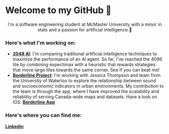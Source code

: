 <H1> Welcome to my GitHub 👋</H1>
<p align = "center">
I'm a software engineering student at McMaster University with a minor in stats and a passion for artificial intelligence 🤖
</p>

<H3>Here's what I'm working on:</H3>

<ul>
  <li>
    <a href="https://github.com/KyleJMcMaster/twenty48AI"><b>2048 AI</b></a>: I'm comparing traditional artificial intelligence techniques to maximize the performance of an AI agent. So far, I've reached the 4096 tile by combining expectimax with a heuristic that rewards strategies that move large tiles towards the same corner. See if you can beat me!
  </li>
  <li>
    <a href="https://www.cbc.ca/news/canada/calgary/critical-map-making-1.6768269"><b>Borderline Project</b></a>: I'm working with Jessica Thompson and team from the University of Waterloo to explore the relationship between sound and socioeconomic indicators in urban environments. My contribution to the team is through the app, where I have improved the scalability and reliability of serving Canada-wide maps and datasets. Have a look on IOS: <a href="https://apps.apple.com/ca/app/borderline/id1348417625"><b>Borderline App</b></a>
  </li>
</ul>

<H3>Here's where you can find me:</H3>

<a href="https://linkedin.com/in/kylemcmaster/"><b>Linkedin</b></a>


<!--
**KyleJMcMaster/KyleJMcMaster** is a ✨ _special_ ✨ repository because its `README.md` (this file) appears on your GitHub profile.

Here are some ideas to get you started:

- 🔭 I’m currently working on ...
- 🌱 I’m currently learning ...
- 👯 I’m looking to collaborate on ...
- 🤔 I’m looking for help with ...
- 💬 Ask me about ...
- 📫 How to reach me: ...
- 😄 Pronouns: ...
- ⚡ Fun fact: ...
-->
